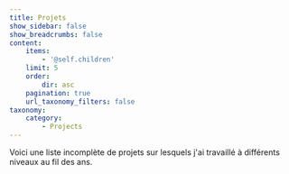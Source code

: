 ```yaml
---
title: Projets
show_sidebar: false
show_breadcrumbs: false
content:
    items:
        - '@self.children'
    limit: 5
    order:
        dir: asc
    pagination: true
    url_taxonomy_filters: false
taxonomy:
    category:
        - Projects
---
```


Voici une liste incomplète de projets sur lesquels j'ai travaillé à différents niveaux au fil des ans.
